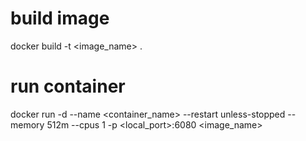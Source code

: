 # build image

docker build -t <image_name> .

# run container

docker run -d --name <container_name>  --restart unless-stopped  --memory 512m --cpus 1 -p <local_port>:6080 <image_name>

